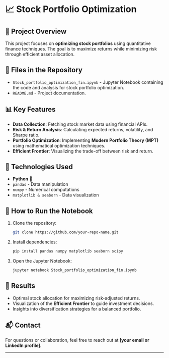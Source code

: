   

# 📈 Stock Portfolio Optimization  

## 📝 Project Overview  
This project focuses on **optimizing stock portfolios** using quantitative finance techniques. The goal is to maximize returns while minimizing risk through efficient asset allocation.  

## 📂 Files in the Repository  
- `Stock_portfolio_optimization_fin.ipynb` - Jupyter Notebook containing the code and analysis for stock portfolio optimization.  
- `README.md` - Project documentation.  

## 📊 Key Features  
- **Data Collection**: Fetching stock market data using financial APIs.  
- **Risk & Return Analysis**: Calculating expected returns, volatility, and Sharpe ratio.  
- **Portfolio Optimization**: Implementing **Modern Portfolio Theory (MPT)** using mathematical optimization techniques.  
- **Efficient Frontier**: Visualizing the trade-off between risk and return.  

## 🔧 Technologies Used  
- **Python** 🐍  
- `pandas` - Data manipulation  
- `numpy` - Numerical computations  
- `matplotlib & seaborn` - Data visualization  

## 🚀 How to Run the Notebook  
1. Clone the repository:  
   ```bash
   git clone https://github.com/your-repo-name.git
   ```
2. Install dependencies:  
   ```bash
   pip install pandas numpy matplotlib seaborn scipy
   ```
3. Open the Jupyter Notebook:  
   ```bash
   jupyter notebook Stock_portfolio_optimization_fin.ipynb
   ```

## 📌 Results  
- Optimal stock allocation for maximizing risk-adjusted returns.  
- Visualization of the **Efficient Frontier** to guide investment decisions.  
- Insights into diversification strategies for a balanced portfolio.  

## 📬 Contact  
For questions or collaboration, feel free to reach out at **[your email or LinkedIn profile]**.  

---
